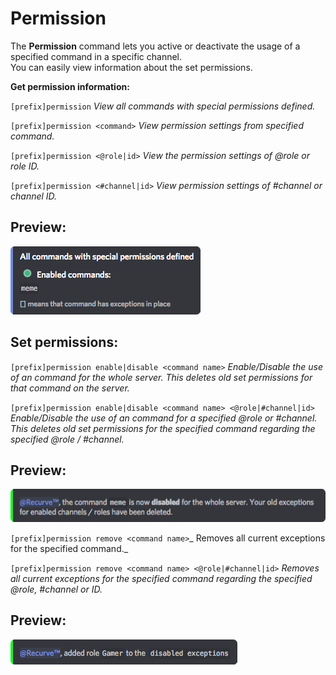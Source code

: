 # Permission

The **Permission** command lets you active or deactivate the usage of a specified command in a specific channel.  
You can easily view information about the set permissions.

**Get permission information:**

`[prefix]permission` _View all commands with special permissions defined._

`[prefix]permission <command>` _View permission settings from specified command._

`[prefix]permission <@role|id>` _View the permission settings of @role or role ID._

`[prefix]permission <#channel|id>` _View permission settings of \#channel or channel ID._

## Preview:

![](../../.gitbook/assets/permissionscommand.png)

## Set permissions:

`[prefix]permission enable|disable <command name>` _Enable/Disable the use of an command for the whole server. This deletes old set permissions for that command on the server._

`[prefix]permission enable|disable <command name> <@role|#channel|id>` _Enable/Disable the use of an command for a specified @role or \#channel. This deletes old set permissions for the specified command regarding the specified @role / \#channel._

## Preview:

![](../../.gitbook/assets/permissioncommanddisable.png)

`[prefix]permission remove <command name>`_ Removes all current exceptions for the specified command._

`[prefix]permission remove <command name> <@role|#channel|id>` _Removes all current exceptions for the specified command regarding the specified @role, \#channel or ID._

## Preview:

![](../../.gitbook/assets/permissioncommandroledisable.png)

